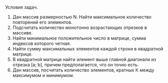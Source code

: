 ﻿Условия задач.

1. Дан массив размерностью N. Найти максимальное количество повторений его элементов.
2. Подсчитать количество монотонно возрастающих отрезков в массиве.
3. Найти минимальное положительное число в матрице, сумма индексов которого четная.
4. Найти сумму максимальных элементов каждой строки в квадратной матрице.
5. В квадратной матрице найти элемент выше главной диагонали из отрезка [a; b], причем предполагается, что он точно есть.
6. Дан массив, посчитать количество элементов, кратных К между максимумом и минимумом.
